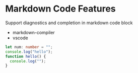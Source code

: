 # Markdown Code Features

Support diagnostics and completion in markdown code block

- markdown-compiler
- vscode

```ts
let num: number = "";
console.log("hello");
function hello() {
  console.log("");
}
```